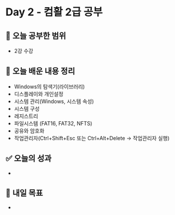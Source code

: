 # Day 2 - 컴활 2급 공부

## 📌 오늘 공부한 범위
- 2강 수강

## 📝 오늘 배운 내용 정리
- Windows의 탐색기(라이브러리)
- 디스플레이와 개인설정
- 시스템 관리(Windows, 시스템 속성)
- 시스템 구성
- 레지스트리
- 파일시스템 (FAT16, FAT32, NFTS)
- 공유와 암호화
- 작업관리자(Ctrl+Shift+Esc 또는 Ctrl+Alt+Delete -> 작업관리자 실행)

## ✅ 오늘의 성과
- 

## 🎯 내일 목표
- 
